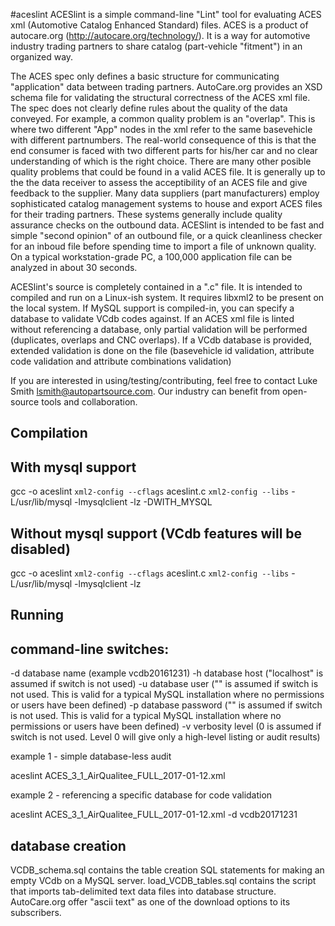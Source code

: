 #aceslint
ACESlint is a simple command-line "Lint" tool for evaluating ACES xml (Automotive Catalog Enhanced Standard) files.
ACES is a product of autocare.org (http://autocare.org/technology/). It is a way for automotive industry trading partners to 
share catalog (part-vehicle "fitment") in an organized way.

 The ACES spec only defines a basic structure for communicating "application" data between trading partners. AutoCare.org
provides an XSD schema file for validating the structural correctness of the ACES xml file. The spec does not clearly define
rules about the quality of the data conveyed. For example, a common quality problem is an "overlap".
This is where two different "App" nodes in the xml refer to the same basevehicle with different partnumbers. The real-world
consequence of this is that the end consumer is faced with two different parts for his/her car and no clear understanding 
of which is the right choice. There are many other posible quality problems that could be found in a valid ACES file. It is
generally up to the the data receiver to assess the acceptibility of an ACES file and give feedback to the supplier. Many 
data suppliers (part manufacturers) employ sophisticated catalog management systems to house and export ACES files for their
trading partners. These systems generally include quality assurance checks on the outbound data. ACESlint is intended to be
fast and simple "second opinion" of an outbound file, or a quick cleanliness checker for an inboud file before spending time
to import a file of unknown quality. On a typical workstation-grade PC, a 100,000 application file can be analyzed in about 
30 seconds.

 ACESlint's source is completely contained in a ".c" file. It is intended to compiled and run on a Linux-ish system. 
It requires libxml2 to be present on the local system. If MySQL support is compiled-in, you can specify a database to validate 
VCdb codes against. If an ACES xml file is linted without referencing a database, only partial validation will be performed 
(duplicates, overlaps and CNC overlaps). If a VCdb database is provided, extended validation is done on the file 
(basevehicle id validation, attribute code validation  and attribute combinations validation)

If you are interested in using/testing/contributing, feel free to contact Luke Smith lsmith@autopartsource.com. Our industry
can benefit from open-source tools and collaboration. 


Compilation
----------------------------

With mysql support
------------------
gcc -o aceslint `xml2-config --cflags` aceslint.c `xml2-config --libs` -L/usr/lib/mysql -lmysqlclient -lz -DWITH_MYSQL


Without mysql support (VCdb features will be disabled)
------------------
gcc -o aceslint `xml2-config --cflags` aceslint.c `xml2-config --libs` -L/usr/lib/mysql -lmysqlclient -lz



Running
---------------------------

command-line switches:
-----------------
-d  database name (example vcdb20161231)
-h  database host ("localhost" is assumed if switch is not used)
-u  database user ("" is assumed if switch is not used. This is valid for a typical MySQL installation where no permissions or users have been defined)
-p  database password ("" is assumed if switch is not used. This is valid for a typical MySQL installation where no permissions or users have been defined)
-v  verbosity level (0 is assumed if switch is not used. Level 0 will give only a high-level listing or audit results)


example 1 - simple database-less audit

aceslint ACES_3_1_AirQualitee_FULL_2017-01-12.xml

example 2 - referencing a specific database for code validation

aceslint ACES_3_1_AirQualitee_FULL_2017-01-12.xml -d vcdb20171231



database creation
--------------------------
VCDB_schema.sql contains the table creation SQL statements for making an empty VCdb on a MySQL server. 
load_VCDB_tables.sql contains the script that imports tab-delimited text data files into database structure. AutoCare.org offer 
"ascii text" as one of the download options to its subscribers.










